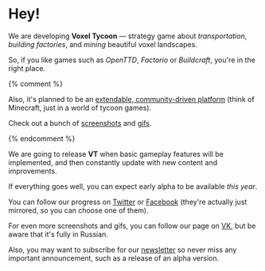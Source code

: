 # Hey!

We are developing **Voxel Tycoon** — strategy game about *transportation*, *building factories*, and *mining* beautiful voxel landscapes.

So, if you like games such as *OpenTTD*, *Factorio* or *Buildcraft*, you're in the right place.

{% comment %}

Also, it's planned to be an [extendable, community-driven platform](#mod-api) (think of Minecraft, just in a world of tycoon games).

Check out a bunch of [screenshots](#screenshots) and [gifs](#gifs).

{% endcomment %}

We are going to release **VT** when basic gameplay features will be implemented, and then constantly update with new content and improvements.

If everything goes well, you can expect early alpha to be available *this year*.

You can follow our progress on [Twitter](//twitter.com/VoxelTycoon) or [Facebook](//facebook.com/VoxelTycoon) (they're actually just mirrored, so you can choose one of them).

For even more screenshots and gifs, you can follow our page on [VK](//vk.com/VoxelTycoon), but be aware that it's fully in Russian.

Also, you may want to subscribe for our [newsletter](//) so never miss any important announcement, such as a release of an alpha version.